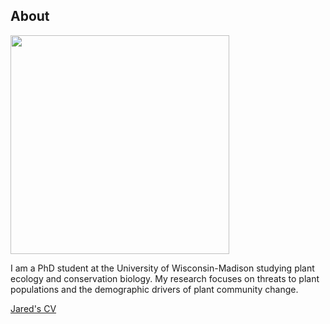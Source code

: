 ## About

<img src="https://jaredjbeck.github.io/jared_spp_2014_photo.jpg"  align="middle" width="350">

I am a PhD student at the University of Wisconsin-Madison studying plant ecology and conservation biology. My research focuses on threats to plant populations and the demographic drivers of plant community change.

[Jared's CV]()
